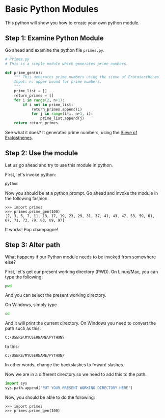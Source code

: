 # Basic Python Modules

This python will show you how to create your own python module.

## Step 1: Examine Python Module
Go ahead and examine the python file `primes.py`.  

```python
# Primes.py
# This is a simple module which generates prime numbers.

def prime_gen(n):
    """ This generates prime numbers using the sieve of Eratososthenes.
    Input: n: upper bound for prime numbers.
    """
    prime_list = []
    return_primes = []
    for i in range(2, n+1):
        if i not in prime_list:
            return_primes.append(i)
            for j in range(i*i, n+1, i):
                prime_list.append(j)
    return return_primes
```

See what it does?  It generates prime numbers, using the [Sieve of Eratosthenes](https://en.wikipedia.org/wiki/Sieve_of_Eratosthenes).


## Step 2: Use the module

Let us go ahead and try to use this module in python.

First, let's invoke python:

```bash
python
```

Now you should be at a python prompt.  Go ahead and invoke the module in the following fashion:

```pycon
>>> import primes
>>> primes.prime_gen(100)
[2, 3, 5, 7, 11, 13, 17, 19, 23, 29, 31, 37, 41, 43, 47, 53, 59, 61, 67, 71, 73, 79, 83, 89, 97]
```

It works!  Pop champagne!

## Step 3: Alter path

What happens if our Python module needs to be invoked from somewhere else?

First, let's get our present working directory (PWD). On Linux/Mac, you can type the following:

```bash
pwd 
```

And you can select the present working directory.

On Windows, simply type

```bash
cd 
```

And it will print the current directory.  On Windows you need to convert the path such as this:

`C:\USERS\MYUSERNAME\PYTHON\` 

to this:

`C:/USERS/MYUSERNAME/PYTHON/`

In other words, change the backslashes to foward slashes.

Now we are in a different directory.so we need to add this to the path.

```python
import sys
sys.path.append('PUT YOUR PRESENT WORKING DIRECTORY HERE')
```

Now, you should be able to do the following:

```pycon
>>> import primes
>>> primes.prime_gen(100)
```

